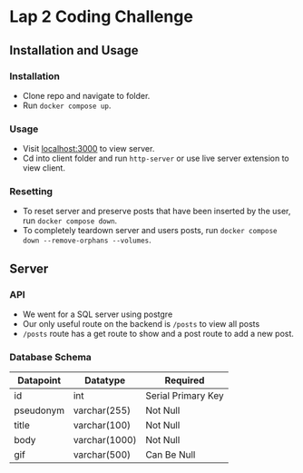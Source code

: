 # Lap 2 Coding Challenge

## Installation and Usage

### Installation

- Clone repo and navigate to folder.
- Run `docker compose up`.

### Usage

- Visit [localhost:3000](http://localhost:3000/) to view server.
- Cd into client folder and run `http-server` or use live server extension to view client.

### Resetting

- To reset server and preserve posts that have been inserted by the user, run `docker compose down`.
- To completely teardown server and users posts, run `docker compose down --remove-orphans --volumes`.

## Server

### API

- We went for a SQL server using postgre
- Our only useful route on the backend is `/posts` to view all posts
- `/posts` route has a get route to show and a post route to add a new post.

### Database Schema

| Datapoint | Datatype      | Required           |
| --------- | ------------- | ------------------ |
| id        | int           | Serial Primary Key |
| pseudonym | varchar(255)  | Not Null           |
| title     | varchar(100)  | Not Null           |
| body      | varchar(1000) | Not Null           |
| gif       | varchar(500)  | Can Be Null        |
